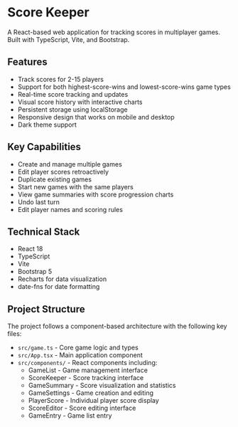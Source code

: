 # Score Keeper

A React-based web application for tracking scores in multiplayer games. Built with TypeScript, Vite, and Bootstrap.

## Features

- Track scores for 2-15 players
- Support for both highest-score-wins and lowest-score-wins game types
- Real-time score tracking and updates
- Visual score history with interactive charts
- Persistent storage using localStorage
- Responsive design that works on mobile and desktop
- Dark theme support

## Key Capabilities

- Create and manage multiple games
- Edit player scores retroactively
- Duplicate existing games
- Start new games with the same players
- View game summaries with score progression charts
- Undo last turn
- Edit player names and scoring rules

## Technical Stack

- React 18
- TypeScript
- Vite
- Bootstrap 5
- Recharts for data visualization
- date-fns for date formatting

## Project Structure

The project follows a component-based architecture with the following key files:

- `src/game.ts` - Core game logic and types
- `src/App.tsx` - Main application component
- `src/components/` - React components including:
  - GameList - Game management interface
  - ScoreKeeper - Score tracking interface
  - GameSummary - Score visualization and statistics
  - GameSettings - Game creation and editing
  - PlayerScore - Individual player score display
  - ScoreEditor - Score editing interface
  - GameEntry - Game list entry